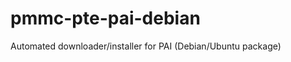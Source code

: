 pmmc-pte-pai-debian
===================

Automated downloader/installer for PAI (Debian/Ubuntu package)